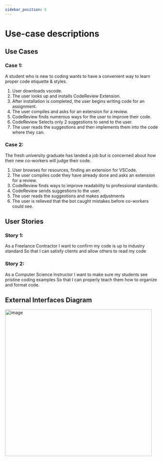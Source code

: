```yaml
---
sidebar_position: 5
---
```


# Use-case descriptions

## Use Cases

### **Case 1:**
A student who is new to coding wants to have a convenient way to learn proper code etiquette & styles.
1. User downloads vscode.
2. The user looks up and installs CodeReview Extension.
3. After installation is completed, the user begins writing code for an assignment.
4. The user compiles and asks for an extension for a review.
5. CodeReview finds numerous ways for the user to improve their code.
6. CodeReview Selects only 2 suggestions to send to the user.
7. The user reads the suggestions and then implements them into the code where they can.

### **Case 2:**
The fresh university graduate has landed a job but is concerned about how their new co-workers will judge their code.
1. User browses for resources, finding an extension for VSCode.
2. The user compiles code they have already done and asks an extension for a review.
3. CodeReview finds ways to improve readability to professional standards.
4. CodeReview sends suggestions to the user.
5. The user reads the suggestions and makes adjustments
7. The user is relieved that the bot caught mistakes before co-workers could see.


## User Stories

### **Story 1:**
As a Freelance Contractor 
I want to confirm my code is up to industry standard
So that I can satisfy clients and allow others to read my code

### **Story 2:**
As a Computer Science Instructor 
I want to make sure my students see pristine coding examples
So that I can properly teach them how to organize and format code.

## External Interfaces Diagram
<img width="482" alt="image" src="https://github.com/Capstone-Projects-2023-Fall/project-code-review-chatbot/assets/42981577/d69c15a7-c6ed-47bf-b114-9e07d812eaf9">
